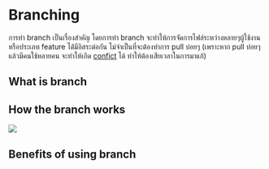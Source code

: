 # Branching
การทำ branch เป็นเรื่องสำคัญ โดยการทำ branch จะทำให้การจัดการไฟล์ระหว่างหลายๆผู้ใช้งาน หรือประเภท feature ได้่มีอิสระต่อกัน ไม่จำเป็นที่จะต้องทำการ pull บ่อยๆ (เพราะหาก pull บ่อยๆ แล้วมีคนใช้หลายคน จะทำให้เกิด [confict]() ได้ ทำให้ต้องเสียเวลาในการมาแก้)

## What is branch

## How the branch works
![](https://wac-cdn.atlassian.com/dam/jcr:746be214-eb99-462c-9319-04a4d2eeebfa/01.svg?cdnVersion=kl)

## Benefits of using branch

